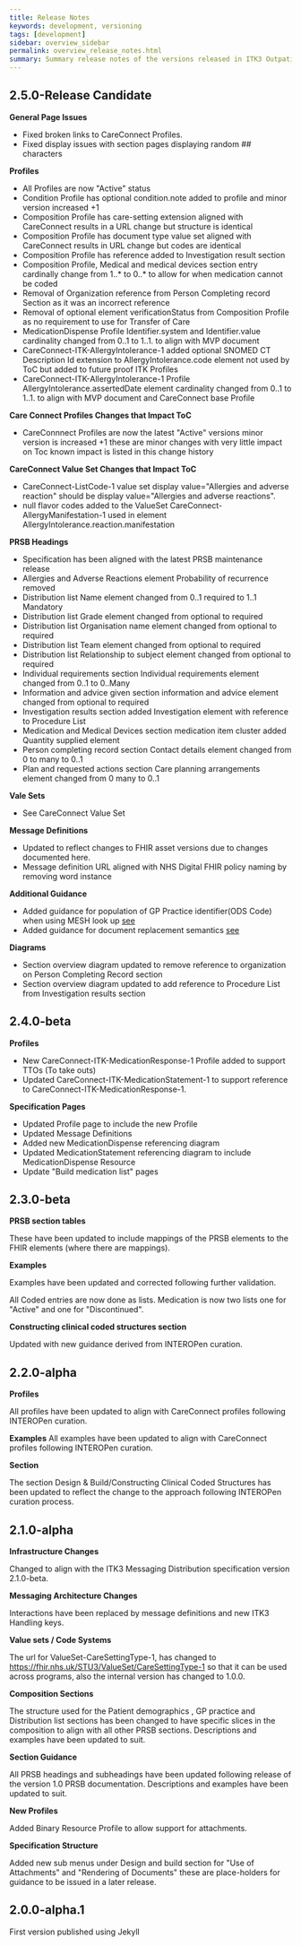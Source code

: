 ```yaml
---
title: Release Notes
keywords: development, versioning
tags: [development]
sidebar: overview_sidebar
permalink: overview_release_notes.html
summary: Summary release notes of the versions released in ITK3 Outpatient Letter Implementation Guide
---
```



## 2.5.0-Release Candidate ##

**General Page Issues**

- Fixed broken links to CareConnect Profiles.
- Fixed display issues with section pages displaying random ## characters

**Profiles** 

- All Profiles are now "Active" status
- Condition Profile has optional condition.note added to profile and minor version increased +1
- Composition Profile has care-setting extension aligned with CareConnect results in a URL change but structure is identical
- Composition Profile has document type value set aligned with CareConnect results in URL change but codes are identical
- Composition Profile has reference added to Investigation result section
- Composition Profile, Medical and medical devices section entry cardinally change from 1..* to 0..* to allow for when medication cannot be coded   
- Removal of Organization reference from Person Completing record Section as it was an incorrect reference
- Removal of optional element verificationStatus from Composition Profile as no requirement to use for Transfer of Care
- MedicationDispense Profile Identifier.system and Identifier.value cardinality changed from 0..1 to 1..1. to align with MVP document 
- CareConnect-ITK-AllergyIntolerance-1 added optional SNOMED CT Description Id extension to AllergyIntolerance.code element not used by ToC but added to future proof ITK Profiles
- CareConnect-ITK-AllergyIntolerance-1 Profile AllergyIntolerance.assertedDate element cardinality changed from 0..1 to 1..1. to align with MVP document and CareConnect base Profile 

**Care Connect Profiles Changes that Impact ToC**
- CareConnnect Profiles are now the latest "Active" versions minor version is increased +1 these are minor changes with very little impact on Toc known impact is listed in this change history

**CareConnect Value Set Changes that Impact ToC**
- CareConnect-ListCode-1 value set display value="Allergies and adverse reaction" should be display value="Allergies and adverse reactions".
- null flavor codes added to the ValueSet CareConnect-AllergyManifestation-1 used in element AllergyIntolerance.reaction.manifestation

**PRSB Headings**

- Specification has been aligned with the latest PRSB maintenance release
- Allergies and Adverse Reactions element Probability of recurrence removed
- Distribution list Name element changed from 0..1 required to 1..1 Mandatory
- Distribution list Grade element changed from optional to required
- Distribution list Organisation name element changed from optional to required
- Distribution list Team element changed from optional to required
- Distribution list Relationship to subject element changed from optional to required
- Individual requirements section Individual requirements element changed from 0..1 to 0..Many
- Information and advice given section information and advice element changed from optional to required
- Investigation results section added Investigation element with reference to Procedure List
- Medication and Medical Devices section medication item cluster added Quantity supplied element
- Person completing record section Contact details element changed from 0 to many to 0..1
- Plan and requested actions section Care  planning arrangements element changed from 0 many to 0..1


**Vale Sets**

- See CareConnect Value Set 

**Message Definitions**

- Updated to reflect changes to FHIR asset versions due to changes documented here.
- Message definition URL aligned with NHS Digital FHIR policy naming by removing word instance

**Additional Guidance**

- Added guidance for population of GP Practice identifier(ODS Code) when using MESH look up [see](build_mesh.html#use-of-gp-look-up-on-mesh)
- Added guidance for document replacement semantics [see](build_replacement.html#fhir-elements-used-for-replacement)  

**Diagrams**

- Section overview diagram updated to remove reference to organization on Person Completing Record section
- Section overview diagram updated to add reference to Procedure List from Investigation results section


## 2.4.0-beta ##

**Profiles**

- New CareConnect-ITK-MedicationResponse-1 Profile added to support TTOs (To take outs)
- Updated CareConnect-ITK-MedicationStatement-1 to support reference to CareConnect-ITK-MedicationResponse-1.

**Specification Pages**

- Updated Profile page to include the new Profile
- Updated Message Definitions
- Added new MedicationDispense referencing diagram
- Updated MedicationStatement referencing diagram to include MedicationDispense Resource
- Update "Build medication list" pages 

## 2.3.0-beta ##

**PRSB section tables** 

These have been updated to include mappings of the PRSB elements to the FHIR elements (where there are mappings). 

**Examples**

Examples have been updated and corrected following further validation.

All Coded entries are now done as lists. Medication is now two lists one for "Active" and one for "Discontinued". 

**Constructing clinical coded structures section**

Updated with new guidance derived from INTEROPen curation.

## 2.2.0-alpha ##

**Profiles**

All profiles have been updated to align with CareConnect profiles following INTEROPen curation.

**Examples**
All examples have been updated to align with CareConnect profiles following INTEROPen curation.

**Section**

The section Design & Build/Constructing Clinical Coded Structures has been updated to reflect the change to the approach following 
INTEROPen curation process.

## 2.1.0-alpha ##

**Infrastructure Changes**

Changed to align with the ITK3 Messaging Distribution specification version 2.1.0-beta.  

**Messaging Architecture Changes**

Interactions have been replaced by message definitions and new ITK3 Handling keys.

**Value sets / Code Systems**

The url for ValueSet-CareSettingType-1, has changed to <https://fhir.nhs.uk/STU3/ValueSet/CareSettingType-1> so that it can be used across programs, also the internal version has changed to 1.0.0.

**Composition Sections**

The structure used for the Patient demographics , GP practice and Distribution list sections has been changed to have specific slices in the composition to align with all other PRSB sections. Descriptions and examples have been updated to suit.

**Section Guidance**

All PRSB headings and subheadings have been updated following release of the version 1.0 PRSB documentation. Descriptions and examples have been updated to suit. 

**New Profiles**

Added Binary Resource Profile to allow support for attachments.

**Specification Structure**

Added new sub menus under Design and build section for "Use of Attachments" and "Rendering of Documents" these are place-holders for guidance to be issued in a later release.
  
## 2.0.0-alpha.1 ##
First version published using Jekyll

